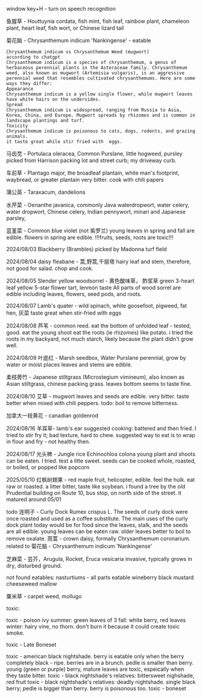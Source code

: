 
window key+H  - turn on speech recognition

鱼腥草 - Houttuynia cordata, fish mint, fish leaf, rainbow plant, chameleon plant, heart leaf, fish wort, or Chinese lizard tail

菊花脑 - Chrysanthemum indicum 'Nankingense' - eatable

    Chrysanthemum indicum vs Chrysanthemum Weed (mugwort)
    according to chatgpt
    Chrysanthemum indicum is a species of chrysanthemum, a genus of herbaceous perennial plants in the Asteraceae family. Chrysanthemum weed, also known as mugwort (Artemisia vulgaris), is an aggressive perennial weed that resembles cultivated chrysanthemums. Here are some ways they differ:
    Appearance
    Chrysanthemum indicum is a yellow single flower, while mugwort leaves have white hairs on the undersides.
    Spread
    Chrysanthemum indicum is widespread, ranging from Russia to Asia, Korea, China, and Europe. Mugwort spreads by rhizomes and is common in landscape plantings and turf.
    Toxicity
    Chrysanthemum indicum is poisonous to cats, dogs, rodents, and grazing animals. 
    it taste great while stir fried with  eggs.
    

马齿苋 - Portulaca oleracea, Common Purslane, little hogweed, pursley
    picked from Harrison packing lot and street curb; my driveway curb.

车前草 - Plantago major, the broadleaf plantain, white man's footprint, waybread, or greater plantain
    very bitter. cook with chili papers

蒲公英 - Taraxacum, dandelions

水芹菜 - Oenanthe javanica, commonly Java waterdropwort, water celery, water dropwort, Chinese celery, Indian pennywort, minari and Japanese parsley, 

蓝堇菜 - Common blue violet (not 紫罗兰)
    young leaves in spring and fall are edible. 
    flowers in spring are edible.
    !!!fruits, seeds, roots are toxic!!!

2024/08/03 Blackberry (Brambles)
    picked by Madonna turf field

2024/08/04
daisy fleabane - 蒿,野蒿,千层塔
    hairy leaf and stem, therefore, not good for salad. 
    chop and cook. 

2024/08/05 
Slender yellow woodsorrel - 黄色酸味草， 酢浆草
    green 3-heart leaf
    yellow 5-star flower
    tart, lenmon taste
    All parts of wood sorrel are edible including leaves, flowers, seed pods, and roots.

2024/08/07
Lamb's quater - wild spinach, white goosefoot, pigweed, fat hen, 灰菜
    taste great when stir-fried with eggs

2024/08/08
芦苇 - common reed.
    eat the bottom of unfolded leaf - tested, good.
    eat the young shoot
    eat the roots (ie rhizomes) like potato.
        i tried the roots in my backyard, not much starch, likely 
        because the plant didn't grow well.

2024/08/09
叶底红 - Marsh seedbox, Water Purslane
    perennial, grow by water or moist places
    leaves and stems are edible. 

柔枝莠竹 - Japanese stiltgrass (Microstegium vimineum), 
        also known as Asian stiltgrass, chinese packing grass.
    leaves bottom seems to taste fine.

2024/08/10
艾草 - mugwort
    leaves and seeds are edible.
    very bitter.
    taste better when mixed with chili peppers.
    todo: boil to remove bitterness.

加拿大一枝黄花 - canadian goldenrod

2024/08/16 
羊耳草- lamb's ear
    suggested cooking: battered and then fried.
    I tried to stir fry it; bad texture, hard to chew.
    suggested way to eat is to wrap in flour and fry - not healthy then.

2024/08/17
光头稗 - Jungle rice
    Echinochloa colona
    young plant and shoots can be eaten. I tried. test a litte sweet.
    seeds can be cooked whole, roasted, or boiled, or popped like popcorn

2025/05/10 
红枫树翅果 - red maple fruit, helicopter, 
    edible. feel the hulk. eat raw or roasted. a litter bitter, taste like soybean.
    i found a tree by the old Prudential building on Route 10, bus stop, on north side
    of the street. it matured around 05/01

todo
连明子 - Curly Dock
    Rumex crispus L.
    The seeds of curly dock were once roasted and used as a coffee substitute. The main uses of the curly dock plant today would be for food since the leaves, stalk, and the seeds are all edible.
    young leaves can be eaten raw.
    older leaves better to boil to remove oxalate.
茼蒿 - crown daisy, 
       formally Chrysanthemum coronarium. 
       related to 菊花脑 - Chrysanthemum indicum 'Nankingense'

芝麻菜 - 芸芥，Arugula, Rocket,
    Eruca vesicaria
    invasive, typically grows in dry, disturbed ground.


not found eatables:
nasturtiums - all parts eatable
wineberry
black mustard
cheeseweed mallow 

粟米草 - carpet weed, mollugo


toxic:

toxic - poison ivy
    summer: green leaves of 3
    fall:   white berry, red leaves
    winter: hairy vine, no thorn. 
    don't burn it because it could create toxic smoke.

toxic - Late Boneset

toxic - american black nightshade. 
    berry is eatable only when the berry completely black - ripe. 
    berries are in a brunch. pedle is smaller than berry.
    young (green or purple) berry, mature leaves are toxic, espeically
    when they taste bitter.
toxic - black nightshade's relatives: bittersweet nighshade, red fruit
toxic - black nightshade's relatives: deadly nightshade. single black berry; pedle is bigger than berry. berry is poisonous too.
toxic - boneset
